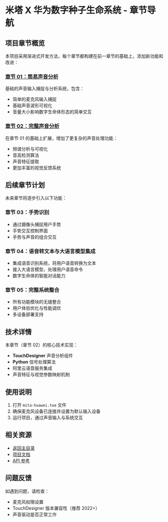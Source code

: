 # 米塔 X 华为数字种子生命系统 - 章节导航

## 项目章节概览

本项目采用渐进式开发方法，每个章节都构建在前一章节的基础上，添加新功能和改进：

### [章节 01：简易声音分析](../chapter_01_voice-analysis_simple)

基础的声音输入捕捉与分析系统，包含：
- 简单的麦克风输入捕捉
- 基础声音波形可视化
- 音量大小影响数字生命体形态的简单交互

### [章节 02：完整声音分析](../chapter_02_voice-analysis)

在章节 01 的基础上扩展，增加了更复杂的声音处理功能：
- 频谱分析与可视化
- 音高检测算法
- 声音特征提取
- 更加丰富的视觉反馈系统

## 后续章节计划

未来章节将逐步引入以下功能：

### 章节 03：手势识别

- 通过摄像头捕捉用户手势
- 手势交互控制界面
- 手势与声音的组合交互

### 章节 04：语音转文本与大语言模型集成

- 集成语音识别系统，将用户语音转换为文本
- 接入大语言模型，处理用户语音命令
- 数字生命体的智能对话能力

### 章节 05：完整系统整合

- 所有功能模块的无缝整合
- 用户体验优化与性能调优
- 多设备部署支持

## 技术详情

本章节（章节 02）的核心技术实现：

- **TouchDesigner** 声音分析组件
- **Python** 信号处理算法
- 阿里云语音服务集成
- 声音特征与视觉参数映射机制

## 使用说明

1. 打开 `mita-huawei.toe` 文件
2. 确保麦克风设备已连接并设置为默认输入设备
3. 运行项目，通过声音输入与系统交互

## 相关资源

- [返回主目录](../)
- [项目文档](../docs)
- [API 参考](../api-reference.md)

## 问题反馈

如遇到问题，请检查：
- 麦克风权限设置
- TouchDesigner 版本兼容性（推荐 2022+）
- 声音驱动是否正常工作
